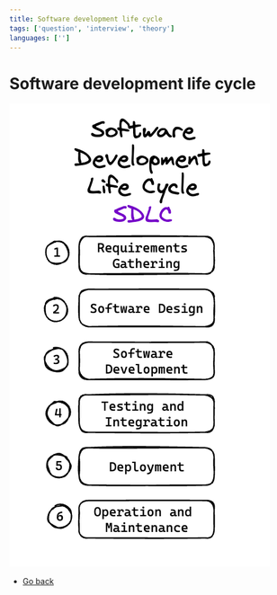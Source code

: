```yaml
---
title: Software development life cycle
tags: ['question', 'interview', 'theory']
languages: ['']
---
```

# Software development life cycle
![Software development life cycle](https://raw.githubusercontent.com/AndersDeath/holy-theory/main/images/08-sdlc.png)

* [Go back](../readme.md)